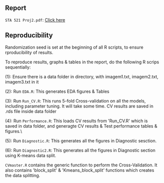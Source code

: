 ## Report
`STA 521 Proj2.pdf`: [Click here](https://github.com/johncky/Artic-Cloud-Prediction/edit/main/STA_521_Proj2.pdf)

## Reproducibility
Randomization seed is set at the beginning of all R scripts, to ensure rproducibility of results.

To reproduce results, graphs & tables in the report, do the following R scrips sequentially:

(1): Ensure there is a data folder in directory, with imagem1.txt, imagem2.txt, imagem3.txt in it

(2): Run `EDA.R`: This generates EDA figures & Tables 

(3): Run `Run_CV.R`: This runs 5-fold Cross-validation on all the models, including parameter tuning. It will take some time. CV results are saved in .rds
file inside data folder

(4): Run `Performance.R`: This loads CV results from 'Run_CV.R' which is saved in data folder, and generagte CV results & Test performance tables & figures.\

(5): Run `Diagnostic.R`: This generates all the figures in Diagnostic sesction.

(6): Run `Diagnostic2.R`: This generates all the figures in Diagnostic section using K-means data split.

`CVmaster.R` contains the generic function to perform the Cross-Validation. It also contains 'block_split' & 'Kmeans_block_split' functions which
creates the data splitting.
